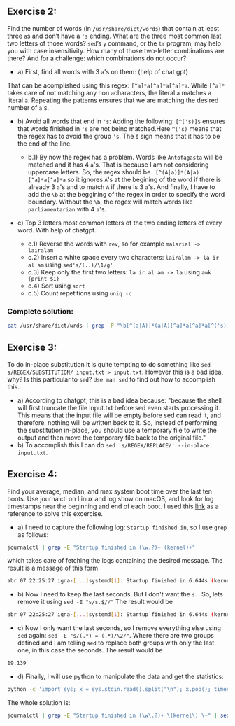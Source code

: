 ## Exercise 2:
Find the number of words (in `/usr/share/dict/words`) that contain at least three `a`s and don’t have a `'s` ending. What are the three most common last two letters of those words? `sed`’s `y` command, or the `tr` program, may help you with case insensitivity. How many of those two-letter combinations are there? And for a challenge: which combinations do not occur?

- a) First, find all words with 3 `a`'s on them: (help of chat gpt)

That can be acomplished using this regex: `[^a]*a[^a]*a[^a]*a`. While `[^a]*` takes care of not matching any non `a`characters, the literal `a` matches a literal `a`. Repeating the patterns ensures that we are matching the desired number of `a`'s.

- b) Avoid all words that end in `'s`:
Adding the following: `[^('s)]$` ensures that words finished in `'s` are not being matched.Here `^('s)` means that the regex has to avoid the group `'s`. The `$` sign means that it has to be the end of the line.
	- b.1) By now the regex has a problem. Words like `Antofagasta` will be matched and it has 4 `a`'s. That is because I am not considering uppercase letters. So, the regex should be `
[^(A|a)]*(A|a)[^a]*a[^a]*a` so it ignores `A`'s at the begining of the word if there is already 3 `a`'s and to match `A` if there is 3 `a`'s. And finally, I have to add the `\b` at the beggining of the regex in order to specify the word boundary. Without the `\b`, the regex will match words like `parliamentarian` with 4 `a`'s.

- c) Top 3 letters most common letters of the two ending letters of every word. With help of chatgpt.
	- c.1) Reverse the words with `rev`, so for example `malarial -> lairalam`
	- c.2) Insert a white space every two characters: `lairalam -> la ir al am` using `sed's/(..)/\1/g'`
	- c.3) Keep only the first two letters: `la ir al am -> la` using `awk {print $1}`
	- c.4) Sort using  `sort`
	- c.5) Count repetitions using `uniq -c` 

### Complete solution:
```sh
cat /usr/share/dict/wrds | grep -P "\b[^(a|A)]*(a|A)[^a]*a[^a]*a[^('s)]$" | rev | sed -r 's/(..)/\1 /g' | awk '{print $1}' | sort | uniq -c
```
## Exercise 3:
To do in-place substitution it is quite tempting to do something like `sed s/REGEX/SUBSTITUTION/ input.txt > input.txt`. However this is a bad idea, why? Is this particular to `sed`? `Use man sed` to find out how to accomplish this.

- a) According to chatgpt, this is a bad idea because: "because the shell will first truncate the file input.txt before sed even starts processing it. This means that the input file will be empty before sed can read it, and therefore, nothing will be written back to it. So, instead of performing the substitution in-place, you should use a temporary file to write the output and then move the temporary file back to the original file." 
- b) To accomplish this I can do `sed 's/REGEX/REPLACE/' --in-place input.txt`.

## Exercise 4:
Find your average, median, and max system boot time over the last ten boots. Use journalctl on Linux and log show on macOS, and look for log timestamps near the beginning and end of each boot. 
I used this [link](https://github.com/shapeng1998/missing-semester-solutions/blob/main/Lecture%204/Solutions.md) as a reference to solve this excercise.

- a) I need to capture the following log: `Startup finished in`, so I use `grep` as follows:
```sh
journalctl | grep -E "Startup finished in (\w.?)+ (kernel)+"
```
which takes care of fetching the logs containing the desired message. The result is a message of this form
```sh
abr 07 22:25:27 igna-[...]systemd[1]: Startup finished in 6.644s (kernel) + 12.495s (userspace) = 19.139s.
```
- b) Now I need to keep the last seconds. But I don't want the `s.`. So, lets remove it using `sed -E "s/s.$//"` The result would be
```sh
abr 07 22:25:27 igna-[...]systemd[1]: Startup finished in 6.644s (kernel) + 12.495s (userspace) = 19.139
```
- c) Now I only want the last seconds, so I remove everything else using `sed` again: `sed -E "s/(.*) = (.*)/\2/"`. Where there are two groups defined and I am telling `sed` to replace both groups with only the last one, in this case the seconds. The result would be
```sh
19.139
```
- d) Finally, I will use python to manipulate the data and get the statistics:
```sh
python -c 'import sys; x = sys.stdin.read().split("\n"); x.pop(); times = list(map(float, x)); import numpy as np; print("mean:", np.mean(times)); print("median:", np.median(times));print("max:", np.max(times))'
``` 
The whole solution is:
```sh
journalctl | grep -E "Startup finished in (\w\.?)+ \(kernel\) \+" | sed -E "s/s.$//" | sed -E "s/(.*) = (.*)/\2/" | python -c 'import sys; x = sys.stdin.read().split("\n"); x.pop(); times = list(map(float, x)); import numpy as np; print("mean:", np.mean(times)); print("median:", np.median(times));print("max:", np.max(times))'
```


